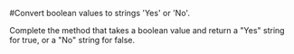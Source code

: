 #Convert boolean values to strings 'Yes' or 'No'.

Complete the method that takes a boolean value and
return a "Yes" string for true, or a "No" string 
for false.